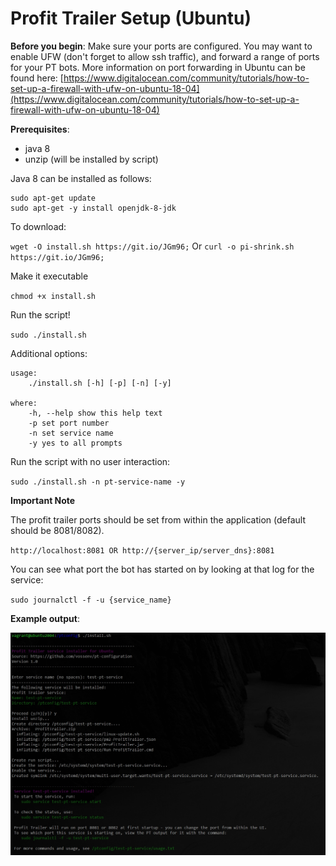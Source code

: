 
# Profit Trailer Setup (Ubuntu)

**Before you begin**:
	Make sure your ports are configured.  You may want to enable UFW (don't forget to allow ssh traffic), and forward a range of ports for your PT bots.  More information on port forwarding in Ubuntu can be found here:
	[https://www.digitalocean.com/community/tutorials/how-to-set-up-a-firewall-with-ufw-on-ubuntu-18-04](https://www.digitalocean.com/community/tutorials/how-to-set-up-a-firewall-with-ufw-on-ubuntu-18-04)

**Prerequisites**: 
- java 8
- unzip (will be installed by script)

Java 8 can be installed as follows:
```
sudo apt-get update
sudo apt-get -y install openjdk-8-jdk
```

To download:

`wget -O install.sh https://git.io/JGm96;` Or `curl -o pi-shrink.sh https://git.io/JGm96;`

Make it executable

`chmod +x install.sh`

Run the script!

`sudo ./install.sh`

Additional options:
```
usage:
	./install.sh [-h] [-p] [-n] [-y]  

where:
	-h, --help show this help text
	-p set port number
	-n set service name
	-y yes to all prompts
```

Run the script with no user interaction:

`sudo ./install.sh -n pt-service-name -y`

**Important Note**

The profit trailer ports should be set from within the application (default should be 8081/8082). 

`http://localhost:8081 OR http://{server_ip/server_dns}:8081`

You can see what port the bot has started on by looking at that log for the service:

`sudo journalctl -f -u {service_name}`

**Example output**:

![example_output](/images/example.jpg)